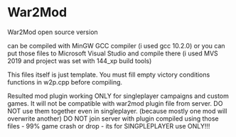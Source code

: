 # War2Mod
War2Mod open source version

can be compiled with MinGW GCC compiler (i used gcc 10.2.0)
or you can put those files to Microsoft Visual Studio and compile there (i used MVS 2019 and project was set with 144_xp build tools)

This files itself is just template. You must fill empty victory conditions functions in w2p.cpp before compiling.

Resulted mod plugin working ONLY for singleplayer campaigns and custom games.
It will not be compatible with war2mod plugin file from server. DO NOT use them together even in singleplayer. (because mostly one mod will overwrite another)
DO NOT join server with plugin compiled using those files - 99% game crash or drop - its for SINGPLEPLAYER use ONLY!!!
